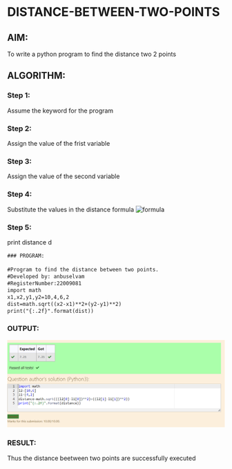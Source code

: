 # DISTANCE-BETWEEN-TWO-POINTS

## AIM:
To write a python program to find the distance two 2 points
## ALGORITHM:
### Step 1: 
Assume the keyword for the program
### Step 2: 
Assign the value of the frist variable
### Step 3: 
Assign the value of the second variable
### Step 4: 
Substitute the values in the distance formula  ![formula](/formula.jpg)
### Step 5: 
print distance d

```
### PROGRAM:

#Program to find the distance between two points.
#Developed by: anbuselvam
#RegisterNumber:22009081
import math
x1,x2,y1,y2=10,4,6,2
dist=math.sqrt((x2-x1)**2+(y2-y1)**2)
print("{:.2f}".format(dist))
```
  


### OUTPUT:
![output](./Screenshot%20(36).png)


### RESULT:
Thus the distance beetween two points are successfully executed
